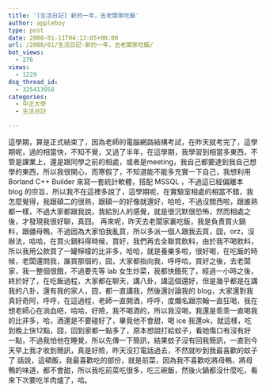 ```yaml
---
title: '[生活日記] 新的一年，去老闆家吃飯'
author: appleboy
type: post
date: 2008-01-11T04:13:05+00:00
url: /2008/01/生活日記-新的一年，去老闆家吃飯/
bot_views:
  - 276
views:
  - 1229
dsq_thread_id:
  - 325413058
categories:
  - 中正大學
  - 生活日記

---
```

這學期，算是正式結束了，因為老師的電腦網路結構考試，在昨天就考完了，這學期呢，過的相當快，不知不覺，又過了半年，在這學期，我學習到相當多東西，不管是課業上，還是跟同學之前的相處，或者是meeting，我自己都要達到我自己想學的東西，所以我很開心，而寒假了，不知道能不能多充實一下自己，我想利用 Borland C++ Builder 來寫一套統計軟體，搭配 MSSQL ，不過這已經偏離本 blog 的宗旨，所以我不在這裡多說了，這學期呢，在實驗室相處的相當不錯，我怎麼覺得，我跟碩二的很熟，跟碩一的好像就還好，哈哈，不過沒關西啦，跟誰熟都一樣，不過大家都跟我說，我給別人的感覺，就是很沉默很恐怖，然而相處之後，才發現我很好聊，真囧。 再來呢，昨天去老闆家裏吃飯，我是負責買火鍋料，跟疆母鴨，不過因為大家怕我亂買，所以多派一個人跟我去買，囧，orz，沒辦法，哈哈，在買火鍋料得時候，買好，我們再去全聯買飲料，由於我不喝飲料，所以我用公款買了一罐檸檬的比非多，哈哈，就是養樂多啦，很好喝，在吃飯的時候，老闆還問我，誰買那個的，囧，大家都指向我，呼呼哈，買好之後，去老闆家，我一整個很餓，不過要先等 lab 女生炒菜，我都快餓死了，經過一小時之後，終於好了，在吃飯過程，大家都在聊天，講八卦，講這個還好，但是幾乎都是在講我的八卦，還有我的家人，囧，都一直講我，然後還討論我的 blog，大家還對我真好奇阿，呼呼，在這過程，老師一直開酒，呼呼，度爛名跟宗翰一直狂喝，我在想老師心在淌血吧，哈哈，好險，我不喝酒的，所以我沒喝，我還是乖乖一直喝我的比非多，哈，酒還是不要碰好了，畢竟他不會甜，喝 ice 我還ok，就這樣，吃到晚上快12點，囧，回到家都一點多了，原本想說打給蚊子，看她傷口有沒有好一點，不過我怕他在睡覺，所以先傳一下簡訊，結果蚊子沒有回我簡訊，一直到今天早上我才收到簡訊，真是好險，昨天沒打電話過去，不然就吵到我最喜歡的蚊子了 話說，這頓飯，我最喜歡吃的部份，就是前菜，因為我不喜歡吃將母鴨，將母鴨的味道，都不會甜，所以我吃前菜吃很多，吃三碗飯，然後火鍋都沒什麼吃，看來下次要吃羊肉爐了，哈。
